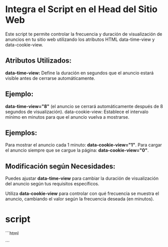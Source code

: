 # Integra el Script en el Head del Sitio Web
Este script te permite controlar la frecuencia y duración de visualización de anuncios en tu sitio web utilizando los atributos HTML data-time-view y data-cookie-view.

## Atributos Utilizados:
**data-time-view:** Define la duración en segundos que el anuncio estará visible antes de cerrarse automáticamente.

## Ejemplo: 
**data-time-view="8"** (el anuncio se cerrará automáticamente después de 8 segundos de visualización).
data-cookie-view: Establece el intervalo mínimo en minutos para que el anuncio vuelva a mostrarse.

## Ejemplos:
Para mostrar el anuncio cada 1 minuto: **data-cookie-view="1"**.
Para cargar el anuncio siempre que se cargue la página: **data-cookie-view="0"**.

## Modificación según Necesidades:
Puedes ajustar **data-time-view** para cambiar la duración de visualización del anuncio según tus requisitos específicos.

Utiliza **data-cookie-view** para controlar con qué frecuencia se muestra el anuncio, cambiando el valor según la frecuencia deseada (en minutos).

# script
´´´html
<div id="adklg" data-time-view="8" data-cookie-view="1" style="display: none;">
    <div class="content-cnjk">
        <p class="ad-t">This is an advertisement. Wait <span id="counter-ad"></span> seconds...</p>
        <!-- ads here -->
        <img src="https://via.placeholder.com/300x250" alt="ad-300x250">
    </div>
</div>
<script src="https://cdn.jsdelivr.net/gh/eswhik/OverlayAd/app.js"></script>
´´´
